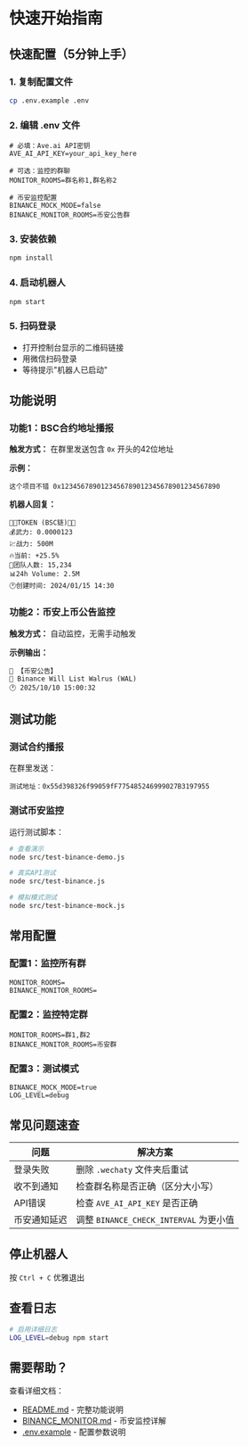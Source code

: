 # 快速开始指南

## 快速配置（5分钟上手）

### 1. 复制配置文件
```bash
cp .env.example .env
```

### 2. 编辑 .env 文件
```env
# 必填：Ave.ai API密钥
AVE_AI_API_KEY=your_api_key_here

# 可选：监控的群聊
MONITOR_ROOMS=群名称1,群名称2

# 币安监控配置
BINANCE_MOCK_MODE=false
BINANCE_MONITOR_ROOMS=币安公告群
```

### 3. 安装依赖
```bash
npm install
```

### 4. 启动机器人
```bash
npm start
```

### 5. 扫码登录
- 打开控制台显示的二维码链接
- 用微信扫码登录
- 等待提示"机器人已启动"

## 功能说明

### 功能1：BSC合约地址播报
**触发方式：** 在群里发送包含 `0x` 开头的42位地址

**示例：**
```
这个项目不错 0x1234567890123456789012345678901234567890
```

**机器人回复：**
```
📜📜TOKEN (BSC链)📜📜
💰武力: 0.0000123
💹战力: 500M
🔥当前: +25.5%
🎅团队人数: 15,234
📊24h Volume: 2.5M
🕐创建时间: 2024/01/15 14:30
```

### 功能2：币安上币公告监控
**触发方式：** 自动监控，无需手动触发

**示例输出：**
```
📢 【币安公告】
📝 Binance Will List Walrus (WAL)
🕐 2025/10/10 15:00:32
```

## 测试功能

### 测试合约播报
在群里发送：
```
测试地址：0x55d398326f99059fF775485246999027B3197955
```

### 测试币安监控
运行测试脚本：
```bash
# 查看演示
node src/test-binance-demo.js

# 真实API测试
node src/test-binance.js

# 模拟模式测试
node src/test-binance-mock.js
```

## 常用配置

### 配置1：监控所有群
```env
MONITOR_ROOMS=
BINANCE_MONITOR_ROOMS=
```

### 配置2：监控特定群
```env
MONITOR_ROOMS=群1,群2
BINANCE_MONITOR_ROOMS=币安群
```

### 配置3：测试模式
```env
BINANCE_MOCK_MODE=true
LOG_LEVEL=debug
```

## 常见问题速查

| 问题 | 解决方案 |
|------|----------|
| 登录失败 | 删除 `.wechaty` 文件夹后重试 |
| 收不到通知 | 检查群名称是否正确（区分大小写） |
| API错误 | 检查 `AVE_AI_API_KEY` 是否正确 |
| 币安通知延迟 | 调整 `BINANCE_CHECK_INTERVAL` 为更小值 |

## 停止机器人
按 `Ctrl + C` 优雅退出

## 查看日志
```bash
# 启用详细日志
LOG_LEVEL=debug npm start
```

## 需要帮助？
查看详细文档：
- [README.md](README.md) - 完整功能说明
- [BINANCE_MONITOR.md](BINANCE_MONITOR.md) - 币安监控详解
- [.env.example](.env.example) - 配置参数说明